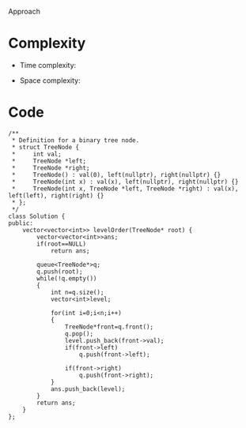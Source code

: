  Approach
<!-- Describe your approach to solving the problem. -->

# Complexity
- Time complexity:
<!-- Add your time complexity here, e.g. $$O(n)$$ -->

- Space complexity:
<!-- Add your space complexity here, e.g. $$O(n)$$ -->

# Code
```
/**
 * Definition for a binary tree node.
 * struct TreeNode {
 *     int val;
 *     TreeNode *left;
 *     TreeNode *right;
 *     TreeNode() : val(0), left(nullptr), right(nullptr) {}
 *     TreeNode(int x) : val(x), left(nullptr), right(nullptr) {}
 *     TreeNode(int x, TreeNode *left, TreeNode *right) : val(x), left(left), right(right) {}
 * };
 */
class Solution {
public:
    vector<vector<int>> levelOrder(TreeNode* root) {
        vector<vector<int>>ans;
        if(root==NULL)
            return ans;
        
        queue<TreeNode*>q;
        q.push(root);
        while(!q.empty())
        {
            int n=q.size();
            vector<int>level;

            for(int i=0;i<n;i++)
            {
                TreeNode*front=q.front();
                q.pop();
                level.push_back(front->val);
                if(front->left)
                    q.push(front->left);
                
                if(front->right)
                    q.push(front->right);
            }
            ans.push_back(level);
        }
        return ans;
    }
};
```
